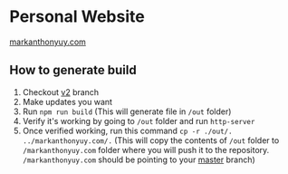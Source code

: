# Personal Website

[markanthonyuy.com](http://markanthonyuy.com/)

## How to generate build

1. Checkout [v2](https://github.com/markanthonyuy/markanthonyuy.github.io/tree/v2) branch
2. Make updates you want
3. Run `npm run build` (This will generate file in `/out` folder)
4. Verify it's working by going to `/out` folder and run `http-server`
5. Once verified working, run this command `cp -r ./out/. ../markanthonyuy.com/.` (This will copy the contents of `/out` folder to `/markanthonyuy.com` folder where you will push it to the repository. `/markanthonyuy.com` should be pointing to your [master](https://github.com/markanthonyuy/markanthonyuy.github.io/tree/master) branch)
